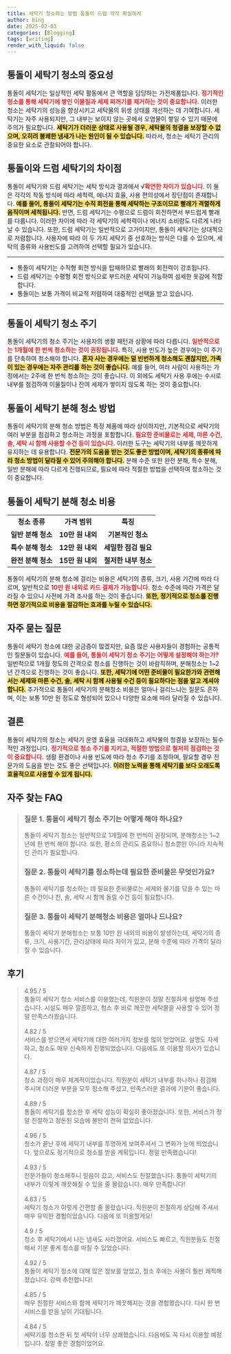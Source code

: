 ```yaml
---
title: 세탁기 청소하는 방법 통돌이 드럼 각각 확실하게
author: bing
date: 2025-02-03
categories: [Blogging]
tags: [writing]
render_with_liquid: false
---
```



<h2 id='통돌이 세탁기 청소의 중요성'>통돌이 세탁기 청소의 중요성</h2>

<p>통돌이 세탁기는 일상적인 세탁 활동에서 큰 역할을 담당하는 가전제품입니다. <b><span style="color: #ee2323;">정기적인 청소를 통해 세탁기에 쌓인 이물질과 세제 찌꺼기를 제거하는 것이 중요합니다.</span></b> 이러한 청소는 세탁기의 성능을 향상시키고 세탁물의 위생 상태를 개선하는 데 기여합니다. 세탁기는 자주 사용되지만, 그 내부는 보이지 않는 곳에서 오염물이 쌓일 수 있기 때문에 주의가 필요합니다. <b><span style="background-color: #ffe066;">세탁기가 더러운 상태로 사용될 경우, 세탁물의 청결을 보장할 수 없으며, 오히려 불쾌한 냄새가 나는 원인이 될 수 있습니다.</span></b> 따라서, 청소는 세탁기 관리의 중요한 요소로 관찰되어야 합니다.</p>

<h2 id='통돌이와 드럼 세탁기의 차이점'>통돌이와 드럼 세탁기의 차이점</h2>

<p>통돌이 세탁기와 드럼 세탁기는 세탁 방식과 결과에서 √<b><span style="color: #ee2323;">확연한 차이가 있습니다</span></b>. 이 둘은 각각의 작동 방식에 따라 세척력, 에너지 효율, 사용 편의성에서 장단점이 존재합니다. <b><span style="background-color: #ffe066;">예를 들어, 통돌이 세탁기는 수직 회전을 통해 세탁하는 구조이므로 빨래가 격렬하게 움직이며 세척됩니다.</span></b> 반면, 드럼 세탁기는 수평으로 드럼이 회전하면서 부드럽게 빨래를 다룹니다. 이러한 차이에 따라 각 세탁기의 세척력이나 에너지 소비량도 다르게 나타날 수 있습니다. 또한, 드럼 세탁기는 일반적으로 고가이지만, 통돌이 세탁기는 상대적으로 저렴합니다. 사용자에 따라 이 두 가지 세탁기 중 선호하는 방식은 다를 수 있으며, 세탁의 종류와 사용빈도를 고려하여 선택할 필요가 있습니다.</p>

<hr />

<ul>
    <li>통돌이 세탁기는 수직형 회전 방식을 탑재하므로 빨래의 회전력이 강조됩니다.</li>
    <li>드럼 세탁기는 수평형 회전 방식으로 부드러운 세탁이 가능하여 섬세한 옷감에 적합합니다.</li>
    <li>통돌이는 보통 가격이 비교적 저렴하여 대중적인 선택을 받고 있습니다.</li>
</ul>

<hr />

<h2 id='통돌이 세탁기 청소 주기'>통돌이 세탁기 청소 주기</h2>

<p>통돌이 세탁기의 청소 주기는 사용자의 생활 패턴과 상황에 따라 다릅니다. <b><span style="color: #ee2323;">일반적으로는 1개월에 한 번씩 청소하는 것이 권장됩니다.</span></b> 특히, 사용 빈도가 높은 경우에는 이 주기를 단축하여 청소해야 합니다. <b><span style="background-color: #ffe066;">혼자 사는 경우에는 덜 빈번하게 청소해도 괜찮지만, 가족이 있는 경우에는 자주 관리를 하는 것이 좋습니다.</span></b> 예를 들어, 여러 사람이 사용하는 가정에서는 2주에 한 번씩 청소하는 것이 좋습니다. 이 외에도 세탁기 사용 후에는 수시로 내부를 점검하여 이물질이나 잔여 세제가 쌓이지 않도록 하는 것이 중요합니다.</p>

<h2 id='통돌이 세탁기 분해 청소 방법'>통돌이 세탁기 분해 청소 방법</h2>

<p>통돌이 세탁기의 분해 청소 방법은 특정 제품에 따라 상이하지만, 기본적으로 세탁기의 여러 부분을 점검하고 청소하는 과정을 포함합니다. <b><span style="color: #ee2323;">필요한 준비물로는 세제, 마른 수건, 솔, 세탁 시 함께 사용할 수건 등이 있습니다.</span></b> 이러한 도구는 세탁기의 내부를 깨끗하게 유지하는 데 유용합니다. <b><span style="background-color: #ffe066;">전문가의 도움을 받는 것도 좋은 방법이며, 세탁기의 종류에 따라 청소 방법이 달라질 수 있어 주의해야 합니다.</span></b> 분해 수준 또한 완전 분해, 특수 분해, 일반 분해에 따라 다르게 진행되므로, 필요에 따라 적절한 방법을 선택하여 청소하는 것이 중요합니다.</p>

<h2 id='통돌이 세탁기 분해 청소 비용'>통돌이 세탁기 분해 청소 비용</h2>

<table>
    <tr>
        <td style="text-align: center; height: 17px;"><b>청소 종류</b></td>
        <td style="text-align: center; height: 17px;"><b>가격 범위</b></td>
        <td style="text-align: center; height: 17px;"><b>특징</b></td>
    </tr>
    <tr>
        <td style="text-align: center; height: 17px;"><b>일반 분해 청소</b></td>
        <td style="text-align: center; height: 17px;"><b>10만 원 내외</b></td>
        <td style="text-align: center; height: 17px;"><b>기본적인 청소</b></td>
    </tr>
    <tr>
        <td style="text-align: center; height: 17px;"><b>특수 분해 청소</b></td>
        <td style="text-align: center; height: 17px;"><b>12만 원 내외</b></td>
        <td style="text-align: center; height: 17px;"><b>세밀한 점검 필요</b></td>
    </tr>
    <tr>
        <td style="text-align: center; height: 17px;"><b>완전 분해 청소</b></td>
        <td style="text-align: center; height: 17px;"><b>15만 원 내외</b></td>
        <td style="text-align: center; height: 17px;"><b>철저한 내부 청소</b></td>
    </tr>
</table>

<p>통돌이 세탁기의 분해 청소에 걸리는 비용은 세탁기의 종류, 크기, 사용 기간에 따라 다르며, 일반적으로 <b><span style="color: #ee2323;">10만 원 내외로 카드 결제가 가능합니다.</span></b> 청소 수준에 따라 가격은 달라질 수 있으니 사전에 가격 조사를 하는 것이 좋습니다. <b><span style="background-color: #ffe066;">또한, 정기적으로 청소를 진행하면 장기적으로 비용을 절감하는 효과를 누릴 수 있습니다.</span></b></p>

<h2 id='자주 묻는 질문'>자주 묻는 질문</h2>

<p>통돌이 세탁기 청소에 대한 궁금증이 많겠지만, 요즘 많은 사용자들이 경험하는 공통적인 질문들이 있습니다. <b><span style="color: #ee2323;">예를 들어, 통돌이 세탁기 청소 주기는 어떻게 설정해야 하는가?</span></b> 일반적으로 1개월 정도의 간격으로 청소를 진행하는 것이 바람직하며, 분해청소는 1~2년 간격으로 진행하는 것이 좋습니다. <b><span style="background-color: #ffe066;">또한, 세탁기에 어떤 준비물이 필요한가와 관련해서는 세제와 마른 수건, 솔, 세탁 시 함께 사용될 수건 등이 필요하다는 점을 알고 계셔야 합니다.</span></b> 추가적으로 통돌이 세탁기의 분해청소 비용은 얼마나 걸리느냐는 질문도 흔하며, 이는 보통 10만 원 정도로 형성되어 있으나 다양한 요소에 따라 달라질 수 있습니다.</p>

<h2 id='결론'>결론</h2>

<p>통돌이 세탁기의 청소는 세탁기 운영 효율을 극대화하고 세탁물의 청결을 보장하는 필수적인 과정입니다. <b><span style="color: #ee2323;">정기적으로 청소 주기를 지키고, 적절한 방법으로 철저히 점검하는 것이 중요합니다.</span></b> 생활 환경이나 사용 빈도에 따라 청소 주기를 조정하며, 필요할 경우 전문가의 도움을 받는 것도 좋은 선택입니다. <b><span style="background-color: #ffe066;">이러한 노력을 통해 세탁기를 보다 오래도록 효율적으로 사용할 수 있게 됩니다.</span></b></p>


<h2 id='자주_찾는_FAQ'>자주 찾는 FAQ</h2>
<div itemscope="" itemtype="https://schema.org/FAQPage"> 
<blockquote> 
<div itemscope="" itemprop="mainEntity" itemtype="https://schema.org/Question"> 
<h3 itemprop="name">질문 1. 통돌이 세탁기 청소 주기는 어떻게 해야 하나요?</h3> 
<div itemscope="" itemprop="acceptedAnswer" itemtype="https://schema.org/Answer"> 
<span itemprop="text"> 
<p>통돌이 세탁기 청소는 일반적으로 1개월에 한 번씩이 권장되며, 분해청소는 1~2년에 한 번씩 해야 합니다. 또한, 평소의 관리도 중요하니 청소뿐만 아니라 지속적인 관리가 필요합니다.</p> 
</span> 
</div> 
</div> 
<div itemscope="" itemprop="mainEntity" itemtype="https://schema.org/Question"> 
<h3 itemprop="name">질문 2. 통돌이 세탁기를 청소하는데 필요한 준비물은 무엇인가요?</h3> 
<div itemscope="" itemprop="acceptedAnswer" itemtype="https://schema.org/Answer"> 
<span itemprop="text"> 
<p>통돌이 세탁기를 청소하는 데 필요한 준비물로는 세제와 물기를 닦을 수 있는 마른 수건이나 천, 솔, 세탁 시 함께 돌릴 수건 등이 필요합니다.</p> 
</span> 
</div> 
</div> 
<div itemscope="" itemprop="mainEntity" itemtype="https://schema.org/Question"> 
<h3 itemprop="name">질문 3. 통돌이 세탁기 분해청소 비용은 얼마나 드나요?</h3> 
<div itemscope="" itemprop="acceptedAnswer" itemtype="https://schema.org/Answer"> 
<span itemprop="text"> 
<p>통돌이 세탁기 분해청소는 보통 10만 원 내외의 비용이 발생하는데, 세탁기의 종류, 크기, 사용기간, 관리상태에 따라 차이가 있고, 분해 수준에 따라 가격이 달라질 수 있습니다.</p> 
</span> 
</div> 
</div> 
</blockquote> 
</div>
<h2 id='후기'>후기</h2>
<div itemscope itemtype="https://schema.org/Product">
  <blockquote>
  <div itemprop="review" itemscope itemtype="https://schema.org/Review">
      <div itemprop="reviewRating" itemscope itemtype="https://schema.org/Rating"> <span itemprop="ratingValue">4.95</span> / <span itemprop="bestRating">5</span> </div>
      <span itemprop="reviewBody">통돌이 세탁기 청소 서비스를 이용했는데, 직원분이 정말 친절하게 설명해 주셨습니다. 시설도 매우 깔끔하고, 청소 후 바로 깨끗한 세탁물을 사용할 수 있어 정말 만족스러웠습니다.</span>
  </div>
  <br>
  <div itemprop="review" itemscope itemtype="https://schema.org/Review">
      <div itemprop="reviewRating" itemscope itemtype="https://schema.org/Rating"> <span itemprop="ratingValue">4.82</span> / <span itemprop="bestRating">5</span> </div>
      <span itemprop="reviewBody">서비스를 받으면서 세탁기에 대한 여러가지 정보를 많이 얻었어요. 설명도 자세하고, 청소도 매우 신속하게 진행되었습니다. 다음에도 또 이용할 의사가 있습니다.</span>
  </div>
  <br>
  <div itemprop="review" itemscope itemtype="https://schema.org/Review">
      <div itemprop="reviewRating" itemscope itemtype="https://schema.org/Rating"> <span itemprop="ratingValue">4.87</span> / <span itemprop="bestRating">5</span> </div>
      <span itemprop="reviewBody">청소 과정이 매우 체계적이었습니다. 직원분이 세탁기 내부를 하나하나 점검해 주시며 더러운 부분을 모두 청소해 주셨고, 만족스러운 결과에 기분이 좋습니다.</span>
  </div>
  <br>
  <div itemprop="review" itemscope itemtype="https://schema.org/Review">
      <div itemprop="reviewRating" itemscope itemtype="https://schema.org/Rating"> <span itemprop="ratingValue">4.89</span> / <span itemprop="bestRating">5</span> </div>
      <span itemprop="reviewBody">통돌이 세탁기를 청소한 후 세탁 성능이 확실히 좋아졌습니다. 또한, 서비스가 정말 친절하고 정돈된 모습에 불만이 전혀 없었습니다.</span>
  </div>
  <br>
  <div itemprop="review" itemscope itemtype="https://schema.org/Review">
      <div itemprop="reviewRating" itemscope itemtype="https://schema.org/Rating"> <span itemprop="ratingValue">4.96</span> / <span itemprop="bestRating">5</span> </div>
      <span itemprop="reviewBody">청소가 끝난 후에 세탁기 내부를 투명하게 보여주셔서 그 변화가 눈에 띄었습니다. 앞으로도 정기적으로 청소를 받을 계획입니다. 정말 만족했습니다!</span>
  </div>
  <br>
  <div itemprop="review" itemscope itemtype="https://schema.org/Review">
      <div itemprop="reviewRating" itemscope itemtype="https://schema.org/Rating"> <span itemprop="ratingValue">4.93</span> / <span itemprop="bestRating">5</span> </div>
      <span itemprop="reviewBody">전문가들이 청소해주니 믿음이 갔고, 서비스도 친절했습니다. 통돌이 세탁기의 내부가 이렇게 깨끗해질 수 있을 줄 몰랐습니다. 매우 만족합니다!</span>
  </div>
  <br>
  <div itemprop="review" itemscope itemtype="https://schema.org/Review">
      <div itemprop="reviewRating" itemscope itemtype="https://schema.org/Rating"> <span itemprop="ratingValue">4.83</span> / <span itemprop="bestRating">5</span> </div>
      <span itemprop="reviewBody">세탁기 청소가 이렇게 간편할 줄 몰랐습니다. 직원분이 친절하게 상담해 주셔서 매우 유익한 경험이었습니다. 다음에 또 이용할게요!</span>
  </div>
  <br>
  <div itemprop="review" itemscope itemtype="https://schema.org/Review">
      <div itemprop="reviewRating" itemscope itemtype="https://schema.org/Rating"> <span itemprop="ratingValue">4.9</span> / <span itemprop="bestRating">5</span> </div>
      <span itemprop="reviewBody">청소 후 세탁기에서 나는 냄새도 사라졌어요. 서비스도 빠르고, 직원분들도 친절해서 기분 좋게 청소를 마칠 수 있었습니다.</span>
  </div>
  <br>
  <div itemprop="review" itemscope itemtype="https://schema.org/Review">
      <div itemprop="reviewRating" itemscope itemtype="https://schema.org/Rating"> <span itemprop="ratingValue">4.92</span> / <span itemprop="bestRating">5</span> </div>
      <span itemprop="reviewBody">통돌이 세탁기 청소에 대해 많은 정보를 얻었고, 청소 후에는 사용이 훨씬 쾌적해졌습니다. 강력 추천합니다!</span>
  </div>
  <br>
  <div itemprop="review" itemscope itemtype="https://schema.org/Review">
      <div itemprop="reviewRating" itemscope itemtype="https://schema.org/Rating"> <span itemprop="ratingValue">4.85</span> / <span itemprop="bestRating">5</span> </div>
      <span itemprop="reviewBody">매우 친절한 서비스와 함께 세탁기가 깨끗해지는 것을 경험했습니다. 다시 한 번 서비스를 받을 날이 기대됩니다.</span>
  </div>
  <br>
  <div itemprop="review" itemscope itemtype="https://schema.org/Review">
      <div itemprop="reviewRating" itemscope itemtype="https://schema.org/Rating"> <span itemprop="ratingValue">4.84</span> / <span itemprop="bestRating">5</span> </div>
      <span itemprop="reviewBody">세탁기를 청소한 뒤 첫 세탁이 너무 상쾌했습니다. 다음에도 꼭 다시 이용할 예정입니다. 정말 좋은 경험이었어요.</span>
  </div>
  </blockquote>
</div>
